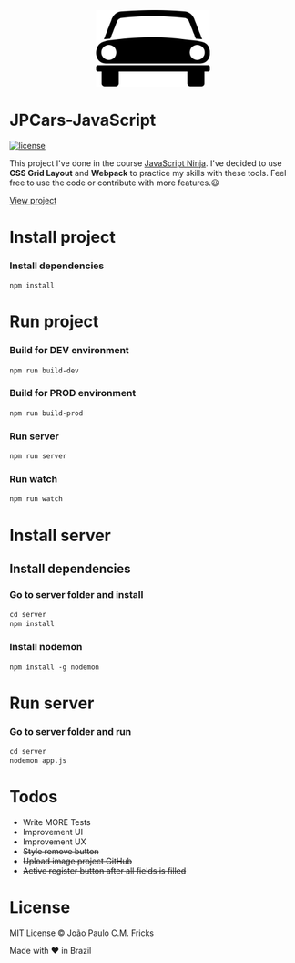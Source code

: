 <p align="center"><img src="src/images/jpcars.png" alt="JPCars" width="200"></p>

# JPCars-JavaScript

[![license](https://img.shields.io/github/license/LFeh/1500-translator.svg)](./license.md)

This project I've done in the course [JavaScript Ninja](https://blog.da2k.com.br/curso-javascript-ninja/).
I've decided to use **CSS Grid Layout** and **Webpack** to practice my skills with these tools.
Feel free to use the code or contribute with more features.😃

[View project](https://jpcars.netlify.com/)

# Install project

### Install dependencies
```
npm install
```
# Run project

### Build for DEV environment
```
npm run build-dev
```
### Build for PROD environment
```
npm run build-prod
```
### Run server
```
npm run server
```
### Run watch
```
npm run watch
```

# Install server

## Install dependencies

### Go to server folder and install
```
cd server
npm install
```
### Install nodemon
```
npm install -g nodemon
```

# Run server

### Go to server folder and run
```
cd server
nodemon app.js
```

# Todos
  - Write MORE Tests
  - Improvement UI
  - Improvement UX
  - ~~Style remove button~~
  - ~~Upload image project GitHub~~
  - ~~Active register button after all fields is filled~~

# License

MIT License © João Paulo C.M. Fricks

Made with ❤ in Brazil

